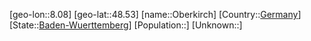 ﻿---
location: [48.53,8.08]
type: City
tags:
- geo/City


SpocWebEntityId: 33034
isDeleted: false
confidential: public

---
[geo-lon::8.08]
[geo-lat::48.53]
[name::Oberkirch]
[Country::[Germany](geo/Continent/Europe/Germany.md)]
[State::[Baden-Wuerttemberg](geo/Continent/Europe/Germany/Baden-Wuerttemberg.md)]
[Population::]
[Unknown::]

